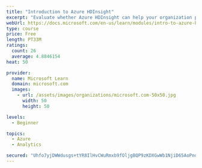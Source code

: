 ```yaml
---
title: "Introduction to Azure HDInsight"
excerpt: "Evaluate whether Azure HDInsight can help your organization process big data. Describe how Azure HDInsight uses popular open-source frameworks that support many scenarios including extract, transform, data-warehousing, and others."
webUrl: https://docs.microsoft.com/en-us/learn/modules/intro-to-azure-hdinsight/
type: course
price: Free
length: PT33M
ratings:
  count: 26
  average: 4.8846154
heat: 50

provider:
  name: Microsoft Learn
  domain: microsoft.com
  images:
    - url: /assets/images/organizations/microsoft.com-50x50.jpg
      width: 50
      height: 50

levels:
  - Beginner

topics:
  - Azure
  - Analytics

secured: "Uhfo7yjDWWdusgs+tYR8IlHvCWuRmxb9fOljgBQP9zKDXGwWb1NjiD65AoPndBN1GYQ8M0+RW+gmxwutihqedG6/Xcfi4pYzPIFkusEkBGckuCfB1zsFEibwIsqTSN0Q70ySHk1ndARp5gwM16lb9SPex9XVR0WeB0ZqKSW3oDDoI/98LjaCo+9NzaIJppSeH5KfXyzYeqJJzNKMH/k3bbCslo01I6lwnK9ODbj+2dMYNr4w1qnV4MwdF3DbXWrwIv/71robdTDbuzNCEbSgjdrA35e9C4KQCLtm51cFSTJwc0Ow4tlbCF8yqic/uq+pMi+bIGIQB5bUHGlWgcfM3Sepre89LL3OE154tofLx9JRGsiwdkiQajmTSLj/etpyti/JdxLyjS0srwE62x2CapQLFOld3PttllvH2yQnMmI=;1Ed6XOTKW23Hnz/Ot0qtYA=="
---
```


